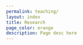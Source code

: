 ```yaml
---
permalink: teaching/
layout: index
title: Research
page_color: orange
description: Page desc here
---
```


